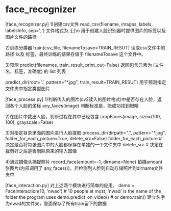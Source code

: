 # face_recognizer

[face_recognizer.py]
1)创建csv文件
read_csv(filename, images, labels, labelsInfo, sep=';')
文件格式为 <path>;<label>[;<comment>]\n  用于创建人脸识别器时提供图片的标签以及图片文件的路径

2)训练分类器
train(csv_file, filenameTosave=TRAIN_RESUT)
读取csv文件中的 路径 以及 标签，最终训练的结果存储于 filenameTosave 这个文件中。

3)预测
predict(filenames, train_result, print_out=False)
返回包含元素为 (文件名，标签，准确度) 的 list 列表

predict_dir(root='.', pattern="*.jpg", train_result=TRAIN_RESUT)
用于预测指定文件夹中指定类型图片

[face_process.py]
1)判断传入的图片(cv2读入的图片格式)中是否存在人脸，返回各个人脸的坐标
any_faces(image)
判断标准是，能成功找到眼睛

2)在图片中裁出人脸，判断过程在其中已经包含
cropFaces(image, size=(100, 100), grayscale=False)

3)对指定目录里面的图片进行人脸提取
process_dir(dirpath=".", pattern="*.jpg", folder_for_each_picture=True, delete_src=False)
folder_for_each_picture  # 决定是否将每张图片中的人脸都保存在单独的一个文件夹中
delete_src  # 决定在裁剪好之后是否删除原来的输入图像

4)通过摄像头捕捉照片
record_face(amount=-1, dirname=None)
拍摄amount张图片(内部调用了 any_faces())，若检测到人脸则自动存储照片到dirname文件夹中

[face_interaction.py]
对上述两个模块进行简单的应用。
    demo = FaceInteraction(10, 'nwad')  # 10 people at most, 'nwad' is the name of the folder the program uses
    demo.predict_on_video()  # or demo.train()
建立名字为nwad的文件夹，里面保存了所有train留下的数据

    
